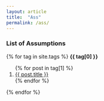 ```yaml
---
layout: article
title:  "Ass"
permalink: /ass/
---
```


### List of Assumptions

{% for tag in site.tags %}
  <strong>{{ tag[0] }}</strong>
  <ol>
    {% for post in tag[1] %}
      <li><a href="{{ post.url }}">{{ post.title }}</a></li>
    {% endfor %}
  </ol>
{% endfor %}
